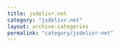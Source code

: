 ```yaml
---
title: jsdelivr.net
category: "jsdelivr.net"
layout: archive-categories
permalink: "category/jsdelivr-net"
---
```

